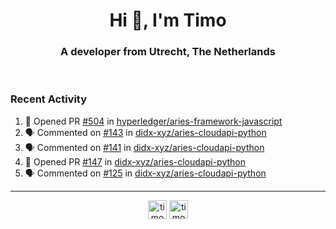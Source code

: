 <h1 align="center">Hi 👋, I'm Timo</h1>
<h3 align="center">A developer from Utrecht, The Netherlands</h3>
<br/>
<!-- https://github.com/rahuldkjain/github-profile-readme-generator --!>

<!--  <p align="left"><img src="https://github-readme-stats.vercel.app/api?username=timoglastra&show_icons=true&count_private=true&" alt="timoglastra" /></p> --!>

<!--
Github language stats
<p align="left"><img src="https://github-readme-stats.vercel.app/api/top-langs/?username=timoglastra&layout=compact" alt="timoglastra" /><p>
-->

<!-- Codestats language stats -->
<!-- <p align="left"><img src="https://codestats-readme.vercel.app/api/top-langs/?username=timoglastra&layout=compact&language_count=12" alt="timoglastra" /><p>    --!>
  
<h3>Recent Activity</h3>

<!--START_SECTION:activity-->
1. 💪 Opened PR [#504](https://github.com/hyperledger/aries-framework-javascript/pull/504) in [hyperledger/aries-framework-javascript](https://github.com/hyperledger/aries-framework-javascript)
2. 🗣 Commented on [#143](https://github.com/didx-xyz/aries-cloudapi-python/issues/143) in [didx-xyz/aries-cloudapi-python](https://github.com/didx-xyz/aries-cloudapi-python)
3. 🗣 Commented on [#141](https://github.com/didx-xyz/aries-cloudapi-python/issues/141) in [didx-xyz/aries-cloudapi-python](https://github.com/didx-xyz/aries-cloudapi-python)
4. 💪 Opened PR [#147](https://github.com/didx-xyz/aries-cloudapi-python/pull/147) in [didx-xyz/aries-cloudapi-python](https://github.com/didx-xyz/aries-cloudapi-python)
5. 🗣 Commented on [#125](https://github.com/didx-xyz/aries-cloudapi-python/issues/125) in [didx-xyz/aries-cloudapi-python](https://github.com/didx-xyz/aries-cloudapi-python)
<!--END_SECTION:activity-->

---

<p align="center">
<a href="https://twitter.com/timoglastra" target="blank"><img align="center" src="https://cdn.jsdelivr.net/npm/simple-icons@3.0.1/icons/twitter.svg" alt="timoglastra" height="30" width="30" /></a>
<a href="https://linkedin.com/in/timoglastra" target="blank"><img align="center" src="https://cdn.jsdelivr.net/npm/simple-icons@3.0.1/icons/linkedin.svg" alt="timoglastra" height="30" width="30" /></a>
</p>



